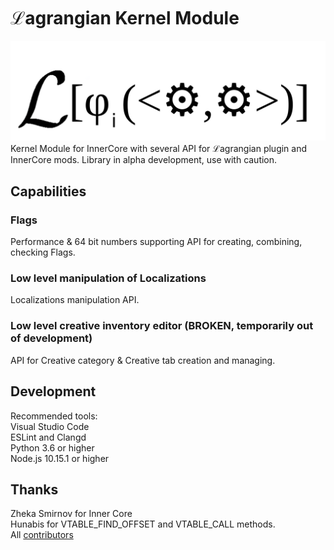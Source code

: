 # ℒagrangian Kernel Module

![Плотность лагранжиана](mod_icon.png "Не имеющая физического смысла плотность лагранжиана")
Kernel Module for InnerCore with several API for ℒagrangian plugin and InnerCore mods.
Library in alpha development, use with caution.

## Capabilities

### Flags

Performance & 64 bit numbers supporting API for creating, combining, checking Flags.

### Low level manipulation of Localizations

Localizations manipulation API.

### Low level creative inventory editor (BROKEN, temporarily out of development)

API for Creative category & Creative tab creation and managing.

## Development

Recommended tools: \
    Visual Studio Code \
    ESLint and Clangd \
    Python 3.6 or higher \
    Node.js 10.15.1 or higher

## Thanks

Zheka Smirnov for Inner Core \
Hunabis for VTABLE_FIND_OFFSET and VTABLE_CALL methods. \
All [contributors](graphs/contributors)